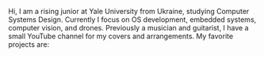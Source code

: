 Hi, I am a rising junior at Yale University from Ukraine, studying Computer Systems Design. Currently I focus on OS development, embedded systems, computer vision, and drones. Previously a musician and guitarist, I have a small YouTube channel for my covers and arrangements. My favorite projects are:

